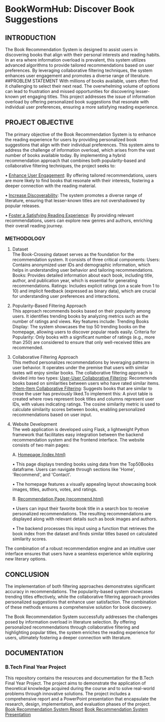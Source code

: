 # BookWormHub: Discover Book Suggestions
## INTRODUCTION
The Book Recommendation System is designed to assist users in discovering books that align with their personal interests and reading habits. In an era where information overload is prevalent, this system utilizes advanced algorithms to provide tailored recommendations based on user preferences. By leveraging collaborative filtering techniques, the system enhances user engagement and promotes a diverse range of literature.
##PROBLEM STATEMENT
With millions of books available, users often find it challenging to select their next read. The overwhelming volume of options can lead to frustration and missed opportunities for discovering lesser-known yet engaging titles. This project addresses the issue of information overload by offering personalized book suggestions that resonate with individual user preferences, ensuring a more satisfying reading experience.
## PROJECT OBJECTIVE
The primary objective of the Book Recommendation System is to enhance the reading experience for users by providing personalized book suggestions that align with their individual preferences. This system aims to address the challenge of information overload, which arises from the vast number of books available today. By implementing a hybrid recommendation approach that combines both popularity-based and collaborative filtering techniques, the project seeks to:

• <u>Enhance User Engagement</u>: By offering tailored recommendations, users are more likely to find books that resonate with their interests, fostering a deeper connection with the reading material.

• <u>Increase Discoverability</u>: The system promotes a diverse range of literature, ensuring that lesser-known titles are not overshadowed by popular releases.

• <u>Foster a Satisfying Reading Experience</u>: By providing relevant recommendations, users can explore new genres and authors, enriching their overall reading journey.
### METHODOLOGY
1. Dataset<br>
The Book-Crossing dataset serves as the foundation for the recommendation system. It consists of three critical components:
Users: Contains anonymized user IDs and demographic information, which helps in understanding user behavior and tailoring recommendations.
Books: Provides detailed information about each book, including title, author, and publication year, which is essential for generating recommendations.
Ratings: Includes explicit ratings (on a scale from 1 to 10) and implicit feedback (expressed as binary data), which are crucial for understanding user preferences and interactions.

2. Popularity-Based Filtering Approach<br>
This approach recommends books based on their popularity among users. It identifies trending books by analyzing metrics such as the number of ratings and views. Key features include:
Trending Books Display: The system showcases the top 50 trending books on the homepage, allowing users to discover popular reads easily.
Criteria for Popularity: Only books with a significant number of ratings (e.g., more than 250) are considered to ensure that only well-received titles are recommended.

3. Collaborative Filtering Approach<br>
This method personalizes recommendations by leveraging patterns in user behavior. It operates under the premise that users with similar tastes will enjoy similar books. The collaborative filtering approach is divided into two types:
<u>User-User Collaborative Filtering</u>: Recommends books based on similarities between users who have rated similar items.
<u>>Item-Item Collaborative Filtering</u>: Suggests books that are similar to those the user has previously liked.To implement this:
A pivot table is created where rows represent book titles and columns represent user IDs, with values indicating ratings.
The cosine similarity metric is used to calculate similarity scores between books, enabling personalized recommendations based on user input.

4. Website Development<br>
The web application is developed using Flask, a lightweight Python framework that facilitates easy integration between the backend recommendation system and the frontend interface. The website consists of two main pages:

    A. <u>Homepage (index.html)</u>

    • This page displays trending books using data from the Top50Books dataframe. Users can navigate through sections like 'Home', 'Recommend', and 'Contact'.

    • The homepage features a visually appealing layout showcasing book images, titles, authors, votes, and ratings.

    B. <u>Recommendation Page (recommend.html)</u>

    • Users can input their favorite book title in a search box to receive personalized recommendations. The resulting recommendations are displayed along with relevant details such as book images and authors.

    • The backend processes this input using a function that retrieves the book index from the dataset and finds similar titles based on calculated similarity scores.

The combination of a robust recommendation engine and an intuitive user interface ensures that users have a seamless experience while exploring new literary options.

## CONCLUSION
The implementation of both filtering approaches demonstrates significant accuracy in recommendations. The popularity-based system showcases trending titles effectively, while the collaborative filtering approach provides personalized suggestions that enhance user satisfaction. The combination of these methods ensures a comprehensive solution for book discovery. 

The Book Recommendation System successfully addresses the challenges posed by information overload in literature selection. By offering personalized recommendations through collaborative filtering and highlighting popular titles, the system enriches the reading experience for users, ultimately fostering a deeper connection with literature.

## DOCUMENTATION
### B.Tech Final Year Project
This repository contains the resources and documentation for the B.Tech Final Year Project. The project aims to demonstrate the application of theoretical knowledge acquired during the course and to solve real-world problems through innovative solutions. The project includes a comprehensive report and a PowerPoint presentation that encapsulate the research, design, implementation, and evaluation phases of the project.
[Book Recommendation System Report](https://drive.google.com/file/d/1FxE6w9A6xYS943fr9Lnvx3ZdJ004i3ny/view?usp=sharing)
[Book Recommendation System Presentation](https://www.canva.com/design/DAGF3M_eLaM/IG1Cud4CKJrMlkNLmzdeqQ/view?utm_content=DAGF3M_eLaM&utm_campaign=designshare&utm_medium=link2&utm_source=uniquelinks&utlId=h9adf7cc057)